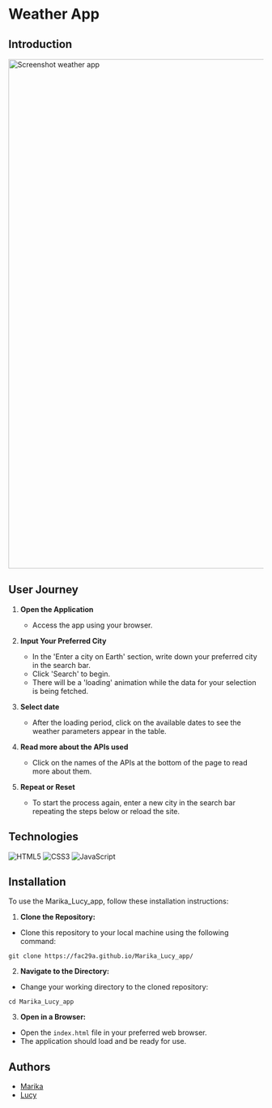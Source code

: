 # Weather App

## Introduction

<img width="1004" alt="Screenshot weather app" src="https://github.com/FAC29A/Marika_Lucy_app/assets/126022615/155ff19e-dad9-4bf4-b8b6-8135af7da9d6">





## User Journey

1. **Open the Application**
   - Access the app using your browser.

2. **Input Your Preferred City**
   - In the 'Enter a city on Earth' section, write down your preferred city in the search bar.
   - Click 'Search' to begin.
   - There will be a 'loading' animation while the data for your selection is being fetched.

3. **Select date**
   - After the loading period, click on the available dates to see the weather parameters appear in the table.

4. **Read more about the APIs used**
   - Click on the names of the APIs at the bottom of the page to read more about them.

5. **Repeat or Reset**
   - To start the process again, enter a new city in the search bar repeating the steps below or reload the site. 


## Technologies

![HTML5](https://img.shields.io/badge/html5-%23E34F26.svg?style=for-the-badge&logo=html5&logoColor=white) 
![CSS3](https://img.shields.io/badge/css3-%231572B6.svg?style=for-the-badge&logo=css3&logoColor=white) 
![JavaScript](https://img.shields.io/badge/javascript-%23323330.svg?style=for-the-badge&logo=javascript&logoColor=%23F7DF1E)


## Installation

To use the Marika_Lucy_app, follow these installation instructions:

1. **Clone the Repository:**
- Clone this repository to your local machine using the following command:
```
git clone https://fac29a.github.io/Marika_Lucy_app/
```

2. **Navigate to the Directory:**
- Change your working directory to the cloned repository:
```
cd Marika_Lucy_app
```

3. **Open in a Browser:**
- Open the `index.html` file in your preferred web browser.
- The application should load and be ready for use.



## Authors

- [Marika](https://github.com/MarikaBBB)
- [Lucy](https://github.com/lucfercas)





